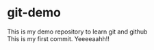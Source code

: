 # git-demo
This is my demo repository to learn git and github
<br>
This is my first commit. Yeeeeaahh!!
